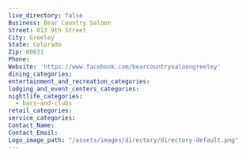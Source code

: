 ```yaml
---
live_directory: false
Business: Bear Country Saloon
Street: 813 9th Street
City: Greeley
State: Colorado
Zip: 80631
Phone:
Website: 'https://www.facebook.com/bearcountrysaloongreeley'
dining_categories:
entertainment_and_recreation_categories:
lodging_and_event_centers_categories:
nightlife_categories:
  - bars-and-clubs
retail_categories:
service_categories:
Contact_Name:
Contact_Email:
Logo_image_path: "/assets/images/directory/directory-default.png"
---
```



